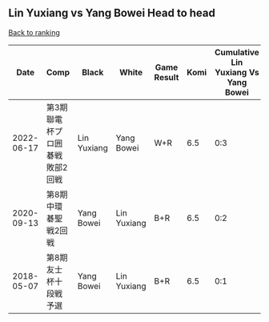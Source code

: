 ## Lin Yuxiang vs Yang Bowei Head to head

[Back to ranking](../../index.md)




| **Date** | **Comp** | **Black** | **White** | **Game Result** | **Komi** | **Cumulative Lin Yuxiang Vs Yang Bowei** | **Lin Yuxiang Streak** | **Yang Bowei Streak** | 
| --- | --- | --- | --- | --- | --- | --- | --- | --- |
| 2022-06-17 | 第3期聯電杯プロ囲碁戦敗部2回戦 | Lin Yuxiang | Yang Bowei | W+R | 6.5 | 0:3 | 0 | 3 | 
| 2020-09-13 | 第8期中環碁聖戦2回戦 | Yang Bowei | Lin Yuxiang | B+R | 6.5 | 0:2 | 0 | 2 | 
| 2018-05-07 | 第8期友士杯十段戦予選 | Yang Bowei | Lin Yuxiang | B+R | 6.5 | 0:1 | 0 | 1 |




